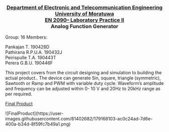 ### <p align="center"> <ins> Department of Electronic and Telecommunication Engineering <br>University of Moratuwa <br>EN 2090– Laboratory Practice II </ins><br> Analog Function Generator </p> 

Group: 16  Members:
  
Pankajan T. 190428D  <br>
Pathirana R.P.U.A. 190432J <br>
Peirispulle T.A. 190443T <br>
Perera G.B.U. 190446F <br>


This project covers from the circuit designing and simulation to building the actual product.. The device can generate Sin, square, triangle (symmetric), Sawtooth or Ramp and PWM with variable duty cycle. Waveform’s amplitude and frequency can be adjusted within 0- 10 V and 20Hz to 20kHz range as per required.
<br/>

<ins> Final Product </ins> <br/>

<p>
![FinalProduct](https://user-images.githubusercontent.com/81402682/179168103-ac0c24ad-7d6e-400a-b34d-8f59fc7b49a1.png)
</p>

